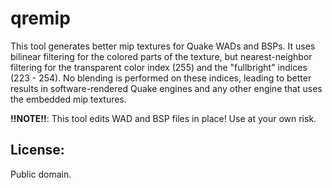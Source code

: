 # qremip

This tool generates better mip textures for Quake WADs and BSPs. It uses
bilinear filtering for the colored parts of the texture, but nearest-neighbor
filtering for the transparent color index (255) and the "fullbright" indices
(223 - 254). No blending is performed on these indices, leading to better
results in software-rendered Quake engines and any other engine that uses the
embedded mip textures.

**!!NOTE!!**: This tool edits WAD and BSP files in place! Use at your own risk.

## License:

Public domain.
